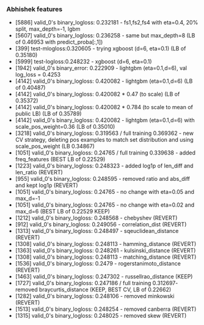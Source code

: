 ### Abhishek features
* [5886] valid_0's binary_logloss: 0.232181 - fs1,fs2,fs4 with eta=0.4, 20% split, max_depth=-1, lgbm
* [5607] valid_0's binary_logloss: 0.236258 - same but max_depth=8 (LB of 0.46953 with predict_proba[:,1])
* [399] test-mlogloss:0.320605 - trying xgboost (d=6, eta=0.1) (LB of 0.35180)
* [5999] test-logloss:0.248232 - xgboost (d=6, eta=0.1)
* [1942] valid_0's binary_error: 0.222909 - lightgbm (eta=0.1,d=6), val log_loss = 0.4253
* [4142] valid_0's binary_logloss: 0.420082 - lightgbm (eta=0.1,d=6) (LB of 0.40487)
* [4142] valid_0's binary_logloss: 0.420082 * 0.47 (to scale) (LB of 0.35372)
* [4142] valid_0's binary_logloss: 0.420082 * 0.784 (to scale to mean of public LB) (LB of 0.35789)
* [4142] valid_0's binary_logloss: 0.420082 - lightgbm (eta=0.1,d=6) with scale_pos_weight=0.36 (LB of 0.35010)
* [3218] valid_0's binary_logloss: 0.319563 / full training 0.369362 - new CV strategy, deleting pos examples to match set distribution and using scale_pos_weight (LB 0.34867)
* [1051] valid_0's binary_logloss: 0.24765 / full training 0.339638 - added freq_features (BEST LB of 0.22529)
* [1223] valid_0's binary_logloss: 0.248323 - added log1p of len_diff and len_ratio (REVERT)
* [955]	valid_0's binary_logloss: 0.248595 - removed ratio and abs_diff and kept log1p (REVERT)
* [1051] valid_0's binary_logloss: 0.24765 - no change with eta=0.05 and max_d=-1
* [1051] valid_0's binary_logloss: 0.24765 - no change with eta=0.02 and max_d=6 (BEST LB of 0.22529 KEEP)
* [1212] valid_0's binary_logloss: 0.248568 - chebyshev (REVERT)
* [912]	valid_0's binary_logloss: 0.249056 - correlation_dist (REVERT)
* [1313] valid_0's binary_logloss: 0.248497 - sqeuclidean_distance (REVERT)
* [1308] valid_0's binary_logloss: 0.248113 - hamming_distance (REVERT)
* [1363] valid_0's binary_logloss: 0.248261 - kulsinski_distance (REVERT)
* [1308] valid_0's binary_logloss: 0.248113 - matching_distance (REVERT)
* [1536] valid_0's binary_logloss: 0.2479 - rogerstanimoto_distance (REVERT)
* [1463] valid_0's binary_logloss: 0.247302 - russellrao_distance (KEEP)
* [1727] valid_0's binary_logloss: 0.247186 / full training 0.312697- removed braycurtis_distance (KEEP, BEST CV, LB of 0.22662)
* [1282] valid_0's binary_logloss: 0.248106 - removed minkowski (REVERT)
* [1513] valid_0's binary_logloss: 0.248254 - removed canberra (REVERT)
* [1315] valid_0's binary_logloss: 0.248025 - removed skew (REVERT)